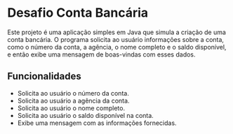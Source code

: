 
# Desafio Conta Bancária

Este projeto é uma aplicação simples em Java que simula a criação de uma conta bancária. O programa solicita ao usuário informações sobre a conta, como o número da conta, a agência, o nome completo e o saldo disponível, e então exibe uma mensagem de boas-vindas com esses dados.

## Funcionalidades

* Solicita ao usuário o número da conta.
* Solicita ao usuário a agência da conta.
* Solicita ao usuário o nome completo.
* Solicita ao usuário o saldo disponível na conta.
* Exibe uma mensagem com as informações fornecidas.
